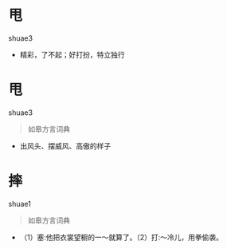 # 甩
shuae3
- 精彩，了不起；好打扮，特立独行


# 甩
shuae3
> 如皋方言词典
- 出风头、摆威风、高傲的样子

# 摔
shuae1
> 如皋方言词典
- （1）塞:他把衣裳望橱的一～就算了。（2）打:～冷儿，用拳偷袭。
